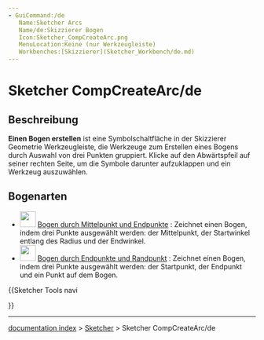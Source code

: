 ```yaml
---
- GuiCommand:/de
   Name:Sketcher Arcs
   Name/de:Skizzierer Bogen
   Icon:Sketcher_CompCreateArc.png
   MenuLocation:Keine (nur Werkzeugleiste)
   Workbenches:[Skizzierer](Sketcher_Workbench/de.md)
---
```


# Sketcher CompCreateArc/de

## Beschreibung

**Einen Bogen erstellen** ist eine Symbolschaltfläche in der Skizzierer Geometrie Werkzeugleiste, die Werkzeuge zum Erstellen eines Bogens durch Auswahl von drei Punkten gruppiert. Klicke auf den Abwärtspfeil auf seiner rechten Seite, um die Symbole darunter aufzuklappen und ein Werkzeug auszuwählen.

## Bogenarten

-   <img alt="" src=images/Sketcher_CreateArc.svg  style="width:32px;"> [Bogen durch Mittelpunkt und Endpunkte](Sketcher_CreateArc/de.md) : Zeichnet einen Bogen, indem drei Punkte ausgewählt werden: der Mittelpunkt, der Startwinkel entlang des Radius und der Endwinkel.
-   <img alt="" src=images/Sketcher_Create3PointArc.svg  style="width:32px;"> [Bogen durch Endpunkte und Randpunkt](Sketcher_Create3PointArc/de.md) : Zeichnet einen Bogen, indem drei Punkte ausgewählt werden: der Startpunkt, der Endpunkt und ein Punkt auf dem Bogen.





{{Sketcher Tools navi

}}

---
[documentation index](../README.md) > [Sketcher](Sketcher_Workbench.md) > Sketcher CompCreateArc/de

